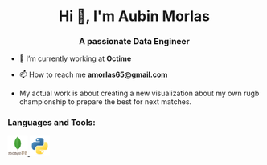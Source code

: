 <h1 align="center">Hi 👋, I'm Aubin Morlas</h1>
<h3 align="center">A passionate Data Engineer</h3>

- 🔭 I’m currently working at **Octime**

- 📫 How to reach me **amorlas65@gmail.com**

- My actual work is about creating a new visualization about my own rugb championship to prepare the best for next matches.

<h3 align="left">Languages and Tools:</h3>
<p align="left"> <a href="https://www.mongodb.com/" target="_blank" rel="noreferrer"> <img src="https://raw.githubusercontent.com/devicons/devicon/master/icons/mongodb/mongodb-original-wordmark.svg" alt="mongodb" width="40" height="40"/> </a> <a href="https://www.python.org" target="_blank" rel="noreferrer"> <img src="https://raw.githubusercontent.com/devicons/devicon/master/icons/python/python-original.svg" alt="python" width="40" height="40"/> </a> </p>

